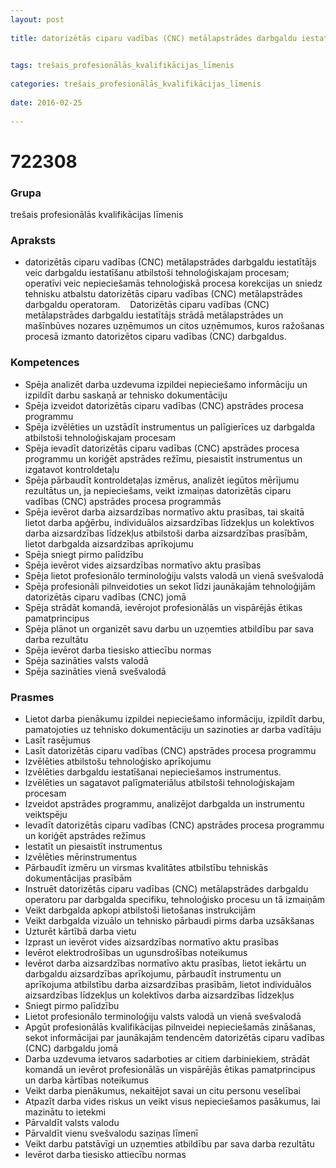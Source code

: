 ```yaml
---
layout: post
    
title: datorizētās ciparu vadības (CNC) metālapstrādes darbgaldu iestatītājs

    
tags: trešais_profesionālās_kvalifikācijas_līmenis
    
categories: trešais_profesionālās_kvalifikācijas_līmenis
    
date: 2016-02-25
    
---
```

# 722308

### Grupa
trešais profesionālās kvalifikācijas līmenis


### Apraksts

*  datorizētās ciparu vadības (CNC) metālapstrādes darbgaldu iestatītājs veic darbgaldu iestatīšanu atbilstoši tehnoloģiskajam procesam; operatīvi veic nepieciešamās tehnoloģiskā procesa korekcijas un sniedz tehnisku atbalstu datorizētās ciparu vadības (CNC) metālapstrādes darbgaldu operatoram.     Datorizētās ciparu vadības (CNC) metālapstrādes darbgaldu iestatītājs strādā metālapstrādes un mašīnbūves nozares uzņēmumos un citos uzņēmumos, kuros ražošanas procesā izmanto datorizētos ciparu vadības (CNC) darbgaldus.

### Kompetences

* Spēja analizēt darba uzdevuma izpildei nepieciešamo informāciju un izpildīt darbu saskaņā ar tehnisko dokumentāciju
* Spēja izveidot datorizētās ciparu vadības (CNC) apstrādes procesa programmu
* Spēja izvēlēties un uzstādīt instrumentus un palīgierīces uz darbgalda atbilstoši tehnoloģiskajam procesam
* Spēja ievadīt datorizētās ciparu vadības (CNC) apstrādes procesa programmu un koriģēt apstrādes režīmu, piesaistīt instrumentus un izgatavot kontroldetaļu
* Spēja pārbaudīt kontroldetaļas izmērus, analizēt iegūtos mērījumu rezultātus un, ja nepieciešams, veikt izmaiņas datorizētās ciparu vadības (CNC) apstrādes procesa programmās
* Spēja ievērot darba aizsardzības normatīvo aktu prasības, tai skaitā lietot darba apģērbu, individuālos aizsardzības līdzekļus un kolektīvos darba aizsardzības līdzekļus atbilstoši darba aizsardzības prasībām, lietot darbgalda aizsardzības aprīkojumu
* Spēja sniegt pirmo palīdzību
* Spēja ievērot vides aizsardzības normatīvo aktu prasības
* Spēja lietot profesionālo terminoloģiju valsts valodā un vienā svešvalodā
* Spēja profesionāli pilnveidoties un sekot līdzi jaunākajām tehnoloģijām datorizētās ciparu vadības (CNC) jomā
* Spēja strādāt komandā, ievērojot profesionālās un vispārējās ētikas pamatprincipus
* Spēja plānot un organizēt savu darbu un uzņemties atbildību par sava darba rezultātu
* Spēja ievērot darba tiesisko attiecību normas
* Spēja sazināties valsts valodā
* Spēja sazināties vienā svešvalodā

### Prasmes 
* Lietot darba pienākumu izpildei nepieciešamo informāciju, izpildīt darbu, pamatojoties uz tehnisko dokumentāciju un sazinoties ar darba vadītāju
* Lasīt rasējumus
* Lasīt datorizētās ciparu vadības (CNC) apstrādes procesa programmu
* Izvēlēties atbilstošu tehnoloģisko aprīkojumu
* Izvēlēties darbgaldu iestatīšanai nepieciešamos instrumentus.
*  Izvēlēties un sagatavot palīgmateriālus atbilstoši tehnoloģiskajam procesam
* Izveidot apstrādes programmu, analizējot darbgalda un instrumentu veiktspēju
* Ievadīt datorizētās ciparu vadības (CNC) apstrādes procesa programmu un koriģēt apstrādes režīmus
* Iestatīt un piesaistīt instrumentus
* Izvēlēties mērinstrumentus
* Pārbaudīt izmēru un virsmas kvalitātes atbilstību tehniskās dokumentācijas prasībām
* Instruēt datorizētās ciparu vadības (CNC) metālapstrādes darbgaldu operatoru par darbgalda specifiku, tehnoloģisko procesu un tā izmaiņām
* Veikt darbgalda apkopi atbilstoši lietošanas instrukcijām
* Veikt darbgalda vizuālo un tehnisko pārbaudi pirms darba uzsākšanas
* Uzturēt kārtībā darba vietu
* Izprast un ievērot vides aizsardzības normatīvo aktu prasības
* Ievērot elektrodrošības un ugunsdrošības noteikumus
* Ievērot darba aizsardzības normatīvo aktu prasības, lietot iekārtu un darbgaldu aizsardzības aprīkojumu, pārbaudīt instrumentu un aprīkojuma atbilstību darba aizsardzības prasībām, lietot individuālos aizsardzības līdzekļus un kolektīvos darba aizsardzības līdzekļus
* Sniegt pirmo palīdzību
* Lietot profesionālo terminoloģiju valsts valodā un vienā svešvalodā
* Apgūt profesionālās kvalifikācijas pilnveidei nepieciešamās zināšanas, sekot informācijai par jaunākajām tendencēm datorizētās ciparu vadības (CNC) darbgaldu jomā
* Darba uzdevuma ietvaros sadarboties ar citiem darbiniekiem, strādāt komandā un ievērot profesionālās un vispārējās ētikas pamatprincipus un darba kārtības noteikumus
* Veikt darba pienākumus, nekaitējot savai un citu personu veselībai
* Atpazīt darba vides riskus un veikt visus nepieciešamos pasākumus, lai mazinātu to ietekmi
* Pārvaldīt valsts valodu
* Pārvaldīt vienu svešvalodu saziņas līmenī
* Veikt darbu patstāvīgi un uzņemties atbildību par sava darba rezultātu
* Ievērot darba tiesisko attiecību normas